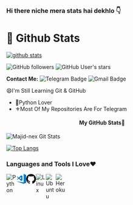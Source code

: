 ### Hi there niche mera stats hai dekhlo 👇

#  🐙 **Github Stats**

[![github stats](https://github-readme-stats.vercel.app/api?username=majid-nex&show_icons=true&theme=radical)](https://github.com/majid-nex)

![GitHub followers](https://img.shields.io/github/followers/majid-nex?color=aqua&label=Followers&style=for-the-badge)
![GitHub User's stars](https://img.shields.io/github/stars/majid-nex?affiliations=OWNER&color=aqua&style=for-the-badge)



**Contact Me:**
![Telegram Badge](https://img.shields.io/badge/-MAJID-1ca0f1?style=flat-square&logo=telegram&logoColor=white&link=https://t.me/mr_godfather9)
![Gmail Badge](https://img.shields.io/badge/-majid3151w@gmail-c14438?style=flat-square&logo=Gmail&logoColor=white&link=majid3151w@gmail)

 😄I'm Still Learning Git & GitHub
- 🥰Python Lover
- ⚜️Most Of My Repositories Are For Telegram

<h4 align="center"><b>My GitHub Stats💛</b></h4>

![Majid-nex Git Stats](https://github-readme-stats.vercel.app/api?username=majid-nex&include_all_commits=true&count_private=true&theme=highcontrast)

[![Top Langs](https://github-readme-stats.vercel.app/api/top-langs/?username=legendxop&layout=compact&theme=radical)](https://github.com/legendxop)

### Languages and Tools I Love❤️
[<img align="left" alt="Python" width="26px" src="https://upload.wikimedia.org/wikipedia/commons/thumb/c/c3/Python-logo-notext.svg/600px-Python-logo-notext.svg.png" />](https://python.org/)
[<img align="left" alt="Visual Studio Code" width="26px" src="https://raw.githubusercontent.com/github/explore/80688e429a7d4ef2fca1e82350fe8e3517d3494d/topics/visual-studio-code/visual-studio-code.png" />](https://code.visualstudio.com/)
[<img align="left" alt="GitHub" width="26px" src="https://raw.githubusercontent.com/github/explore/78df643247d429f6cc873026c0622819ad797942/topics/github/github.png" />](https://git-scm.com/)
[<img align="left" alt="Linux" width="26px" src="https://www.freepnglogos.com/uploads/linux-png/difference-between-linux-and-window-operating-system-3.png" />](https://www.linux.org/)
[<img align="left" alt="Ubuntu" width="26px" src="https://assets.ubuntu.com/v1/29985a98-ubuntu-logo32.png" />](https://www.ubuntu.com)
[<img align="left" alt="Heroku" width="26px" src="https://www.nicepng.com/png/full/223-2233246_heroku-logo-salesforce-heroku.png" />](https://heroku.com/)

<br />
<br />
